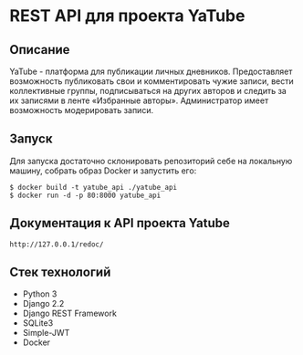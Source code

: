 # REST API для проекта YaTube

## Описание
YaTube - платформа для публикации личных дневников. Предоставляет возможность публиковать свои и комментировать чужие записи, вести коллективные группы, подписываться на других авторов и следить за их записями в ленте «Избранные авторы». Администратор имеет возможность модерировать записи.

## Запуск
Для запуска достаточно склонировать репозиторий себе на локальную машину, собрать образ Docker и запустить его:

```
$ docker build -t yatube_api ./yatube_api
$ docker run -d -p 80:8000 yatube_api
```
## Документация к API проекта Yatube
```
http://127.0.0.1/redoc/
```

## Стек технологий
+ Python 3
+ Django 2.2
+ Django REST Framework
+ SQLite3
+ Simple-JWT
+ Docker


